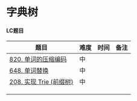 # 字典树



#### LC题目

| 题目                                                         | 难度 | 时间 | 备注 |
| ------------------------------------------------------------ | ---- | ---- | ---- |
| [820. 单词的压缩编码](https://leetcode-cn.com/problems/short-encoding-of-words/) | 中   |      |      |
| [648. 单词替换](https://leetcode-cn.com/problems/replace-words/) | 中   |      |      |
| [208. 实现 Trie (前缀树)](https://leetcode-cn.com/problems/implement-trie-prefix-tree/) | 中   |      |      |
|                                                              |      |      |      |
|                                                              |      |      |      |
|                                                              |      |      |      |